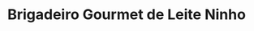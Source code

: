 ---
title: Brigadeiro Gourmet de Leite Ninho
description: 
category: Brigadeiros
subcategory: Gourmet
flavor: Leite Ninho
price: 4.99
---